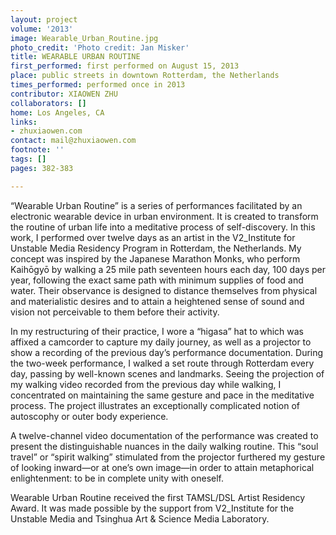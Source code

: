 ```yaml
---
layout: project
volume: '2013'
image: Wearable_Urban_Routine.jpg
photo_credit: 'Photo credit: Jan Misker'
title: WEARABLE URBAN ROUTINE
first_performed: first performed on August 15, 2013
place: public streets in downtown Rotterdam, the Netherlands
times_performed: performed once in 2013
contributor: XIAOWEN ZHU
collaborators: []
home: Los Angeles, CA
links:
- zhuxiaowen.com
contact: mail@zhuxiaowen.com
footnote: ''
tags: []
pages: 382-383

---
```


“Wearable Urban Routine” is a series of performances facilitated by an electronic wearable device in urban environment. It is created to transform the routine of urban life into a meditative process of self-discovery. In this work, I performed over twelve days as an artist in the V2_Institute for Unstable Media Residency Program in Rotterdam, the Netherlands. My concept was inspired by the Japanese Marathon Monks, who perform Kaihōgyō by walking a 25 mile path seventeen hours each day, 100 days per year, following the exact same path with minimum supplies of food and water. Their observance is designed to distance themselves from physical and materialistic desires and to attain a heightened sense of sound and vision not perceivable to them before their activity.

In my restructuring of their practice, I wore a “higasa” hat to which was affixed a camcorder to capture my daily journey, as well as a projector to show a recording of the previous day’s performance documentation. During the two-week performance, I walked a set route through Rotterdam every day, passing by well-known scenes and landmarks. Seeing the projection of my walking video recorded from the previous day while walking, I concentrated on maintaining the same gesture and pace in the meditative process. The project illustrates an exceptionally complicated notion of autoscophy or outer body experience.

A twelve-channel video documentation of the performance was created to present the distinguishable nuances in the daily walking routine. This “soul travel” or “spirit walking” stimulated from the projector furthered my gesture of looking inward—or at one’s own image—in order to attain metaphorical enlightenment: to be in complete unity with oneself.

Wearable Urban Routine received the first TAMSL/DSL Artist Residency Award. It was made possible by the support from V2_Institute for the Unstable Media and Tsinghua Art & Science Media Laboratory.
